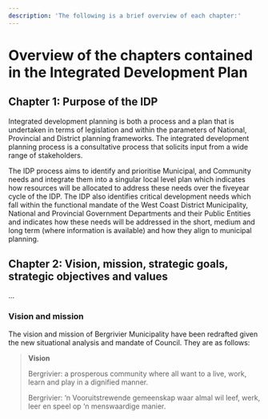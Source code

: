 ```yaml
---
description: 'The following is a brief overview of each chapter:'
---
```


# Overview of the chapters contained in the Integrated Development Plan

## Chapter 1: Purpose of the IDP

Integrated development planning is both a process and a plan that is undertaken in terms of legislation and within the parameters of National, Provincial and District planning frameworks. The integrated development planning process is a consultative process that solicits input from a wide range of stakeholders.

The IDP process aims to identify and prioritise Municipal, and Community needs and integrate them into a singular local level plan which indicates how resources will be allocated to address these needs over the fiveyear cycle of the IDP. The IDP also identifies critical development needs which fall within the functional mandate of the West Coast District Municipality, National and Provincial Government Departments and their Public Entities and indicates how these needs will be addressed in the short, medium and long term (where information is available) and how they align to municipal planning.

## Chapter 2: Vision, mission, strategic goals, strategic objectives and values

...

### Vision and mission

The vision and mission of Bergrivier Municipality have been redrafted given the new situational analysis and mandate of Council. They are as follows:

> **Vision**
>
> Bergrivier: a prosperous community where all want to a live, work, learn and play in a dignified manner.
>
> Bergrivier: ‘n Vooruitstrewende gemeenskap waar almal wil leef, werk, leer en speel op ‘n menswaardige manier.
